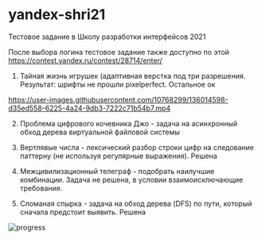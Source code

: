 # yandex-shri21

Тестовое задание в Школу разработки интерфейсов 2021


После выбора логина тестовое задание также доступно по этой https://contest.yandex.ru/contest/28714/enter/

1. Тайная жизнь игрушек  (адаптивная верстка под три разрешения. Результат: шрифты не прошли pixelperfect. Остальное ок


https://user-images.githubusercontent.com/10768299/136014598-d35ed558-6225-4a24-9db3-7222c71b54b7.mp4


2. Проблема цифрового кочевника Джо - задача на асинхронный обход дерева виртуальной файловой системы

3. Вертлявые числа - лексический разбор строки цифр на следование паттерну (не используя регулярные выражения). Решена

4. Межцивилизационный телеграф - подобрать наилучшие комбинации. Задача не решена, в условии взаимоисключающие требования.

5. Сломаная спырка - задача на обход дерева (DFS) по пути, который сначала предстоит выявить. Решена


![progress](https://user-images.githubusercontent.com/10768299/136013619-de5f1fbc-f847-438b-9075-f18122435762.png)



